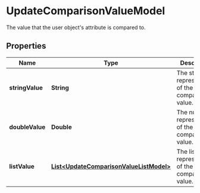 

# UpdateComparisonValueModel

The value that the user object's attribute is compared to.

## Properties

| Name | Type | Description | Notes |
|------------ | ------------- | ------------- | -------------|
|**stringValue** | **String** | The string representation of the comparison value. |  [optional] |
|**doubleValue** | **Double** | The number representation of the comparison value. |  [optional] |
|**listValue** | [**List&lt;UpdateComparisonValueListModel&gt;**](UpdateComparisonValueListModel.md) | The list representation of the comparison value. |  [optional] |



